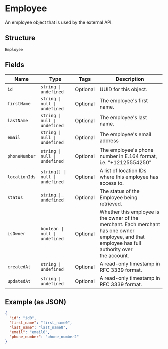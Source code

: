 
# Employee

An employee object that is used by the external API.

## Structure

`Employee`

## Fields

| Name | Type | Tags | Description |
|  --- | --- | --- | --- |
| `id` | `string \| undefined` | Optional | UUID for this object. |
| `firstName` | `string \| null \| undefined` | Optional | The employee's first name. |
| `lastName` | `string \| null \| undefined` | Optional | The employee's last name. |
| `email` | `string \| null \| undefined` | Optional | The employee's email address |
| `phoneNumber` | `string \| null \| undefined` | Optional | The employee's phone number in E.164 format, i.e. "+12125554250" |
| `locationIds` | `string[] \| null \| undefined` | Optional | A list of location IDs where this employee has access to. |
| `status` | [`string \| undefined`](../../doc/models/employee-status.md) | Optional | The status of the Employee being retrieved. |
| `isOwner` | `boolean \| null \| undefined` | Optional | Whether this employee is the owner of the merchant. Each merchant<br>has one owner employee, and that employee has full authority over<br>the account. |
| `createdAt` | `string \| undefined` | Optional | A read-only timestamp in RFC 3339 format. |
| `updatedAt` | `string \| undefined` | Optional | A read-only timestamp in RFC 3339 format. |

## Example (as JSON)

```json
{
  "id": "id0",
  "first_name": "first_name0",
  "last_name": "last_name8",
  "email": "email6",
  "phone_number": "phone_number2"
}
```

